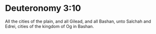 # Deuteronomy 3:10

All the cities of the plain, and all Gilead, and all Bashan, unto Salchah and Edrei, cities of the kingdom of Og in Bashan.
